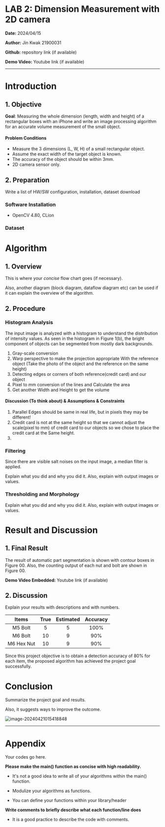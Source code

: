 # LAB 2: Dimension Measurement with 2D camera

**Date:**  2024/04/15

**Author:**  Jin Kwak 21900031

**Github:** repository link  (if available)

**Demo Video:** Youtube link (if available)

---

# Introduction
## 1. Objective
**Goal**: Measuring the whole dimension (length, width and height) of a rectangular boxes with an iPhone and write an image processing algorithm for an accurate volume measurement of the small object.

####  Problem Conditions

- Measure the 3 dimensions (L, W, H) of a small rectangular object.
- Assume the exact width of the target object is known.
- The accuracy of the object should be within 3mm.
- 2D camera sensor only.





## 2. Preparation

Write a list of HW/SW  configuration, installation, dataset download

### Software Installation

- OpenCV 4.80,  CLion

### Dataset




# Algorithm

## 1. Overview

This is where your *concise* flow chart goes (if necessary). 

Also, another diagram (block diagram, dataflow diagram etc) can be used if it can explain the overview of the algorithm.



## 2. Procedure

### Histogram Analysis

The input image is analyzed with a histogram to understand the distribution of intensity values. As seen in the histogram in Figure 1(b), the bright component of objects can be segmented from mostly dark backgrounds. 

1. Gray-scale conversion
2. Warp perspective to make the projection appropriate With the reference object (Take the photo of the object and the reference on the same height)
3. Detecting edges or corners of both reference(credit card) and our object
4. Pixel to mm conversion of the lines and Calculate the area
5. Get another Width and Height to get the volume



####  Discussion (To think about) & Assumptions & Constraints

1.  Parallel Edges should be same in real life, but in pixels they may be different! 
2.  Credit card is not at the same height so that we cannot adjust the scale(pixel to mm) of credit card to our objects so we chose to place the credit card at the Same height.
3. 







### Filtering

Since there are visible salt noises on the input image, a median filter is applied. 

Explain what you did and why you did it. Also, explain with output images or values.



### Thresholding and Morphology

Explain what you did and why you did it. Also, explain with output images or values.





# Result and Discussion

## 1. Final Result

The result of automatic part segmentation is shown with contour boxes in Figure 00. Also, the counting output of each nut and bolt are shown in Figure 00.







**Demo Video Embedded:** Youtube link (if available)



## 2. Discussion

Explain your results with descriptions and with numbers.

|   Items    | True | Estimated | Accuracy |
| :--------: | :--: | :-------: | :------: |
|  M5 Bolt   |  5   |     5     |   100%   |
|  M6 Bolt   |  10  |     9     |   90%    |
| M6 Hex Nut |  10  |     9     |   90%    |



Since this project objective is to obtain a detection accuracy of 80% for each item, the proposed algorithm has achieved the project goal successfully.





# Conclusion

Summarize the project goal and results.

Also, it suggests ways to improve the outcome.



![image-20240421015418848](C:\Users\jinkwak\AppData\Roaming\Typora\typora-user-images\image-20240421015418848.png)





---

# Appendix

Your codes go here.



**Please make the main() function as concise with high readability.**

-   It's not a good idea to write all of your algorithms within the main() function.

-   Modulize your algorithms as functions.

-   You can define your functions within your library/header 

**Write comments to  briefly describe what each function/line does**

-   It is a good practice to describe the code  with comments.
